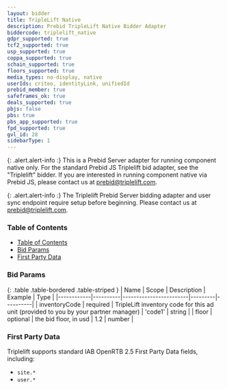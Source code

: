 ```yaml
---
layout: bidder
title: TripleLift Native
description: Prebid TripleLift Native Bidder Adapter
biddercode: triplelift_native
gdpr_supported: true
tcf2_supported: true
usp_supported: true
coppa_supported: true
schain_supported: true
floors_supported: true
media_types: no-display, native
userIds: criteo, identityLink, unifiedId
prebid_member: true
safeframes_ok: true
deals_supported: true
pbjs: false
pbs: true
pbs_app_supported: true
fpd_supported: true
gvl_id: 28
sidebarType: 1
---
```


{: .alert.alert-info :}
This is a Prebid Server adapter for running component native only. For the standard Prebid JS Triplelift bid adapter, see the "Triplelift" bidder. If you are interested in running component native via Prebid JS, please contact us at <prebid@triplelift.com>.

{: .alert.alert-info :}
The Triplelift Prebid Server bidding adapter and user sync endpoint require setup before beginning. Please contact us at <prebid@triplelift.com>.

### Table of Contents

- [Table of Contents](#table-of-contents)
- [Bid Params](#bid-params)
- [First Party Data](#first-party-data)

<a name="triplelift-bid-params"></a>

### Bid Params

{: .table .table-bordered .table-striped }
| Name       | Scope    | Description            | Example | Type     |
|------------|----------|------------------------|---------|----------|
| inventoryCode | required | TripleLift inventory code for this ad unit (provided to you by your partner manager) | 'code1' | string |
| floor | optional | the bid floor, in usd | 1.2 | number |

<a name="triplelift-first-party"></a>

### First Party Data

Triplelift supports standard IAB OpenRTB 2.5 First Party Data fields, including:

- `site.*`
- `user.*`
